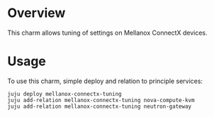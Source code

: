 # Overview

This charm allows tuning of settings on Mellanox ConnectX devices.

# Usage

To use this charm, simple deploy and relation to principle services:

    juju deploy mellanox-connectx-tuning
    juju add-relation mellanox-connectx-tuning nova-compute-kvm
    juju add-relation mellanox-connectx-tuning neutron-gateway
